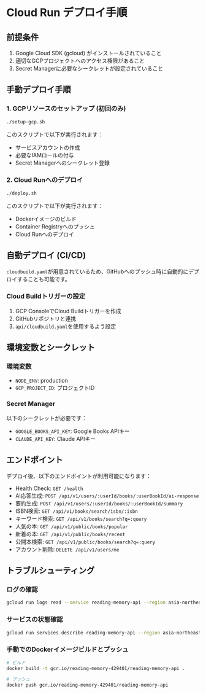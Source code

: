 # Cloud Run デプロイ手順

## 前提条件
1. Google Cloud SDK (gcloud) がインストールされていること
2. 適切なGCPプロジェクトへのアクセス権限があること
3. Secret Managerに必要なシークレットが設定されていること

## 手動デプロイ手順

### 1. GCPリソースのセットアップ (初回のみ)
```bash
./setup-gcp.sh
```

このスクリプトで以下が実行されます：
- サービスアカウントの作成
- 必要なIAMロールの付与
- Secret Managerへのシークレット登録

### 2. Cloud Runへのデプロイ
```bash
./deploy.sh
```

このスクリプトで以下が実行されます：
- Dockerイメージのビルド
- Container Registryへのプッシュ
- Cloud Runへのデプロイ

## 自動デプロイ (CI/CD)

`cloudbuild.yaml`が用意されているため、GitHubへのプッシュ時に自動的にデプロイすることも可能です。

### Cloud Buildトリガーの設定
1. GCP ConsoleでCloud Buildトリガーを作成
2. GitHubリポジトリと連携
3. `api/cloudbuild.yaml`を使用するよう設定

## 環境変数とシークレット

### 環境変数
- `NODE_ENV`: production
- `GCP_PROJECT_ID`: プロジェクトID

### Secret Manager
以下のシークレットが必要です：
- `GOOGLE_BOOKS_API_KEY`: Google Books APIキー
- `CLAUDE_API_KEY`: Claude APIキー

## エンドポイント

デプロイ後、以下のエンドポイントが利用可能になります：

- Health Check: `GET /health`
- AI応答生成: `POST /api/v1/users/:userId/books/:userBookId/ai-response`
- 要約生成: `POST /api/v1/users/:userId/books/:userBookId/summary`
- ISBN検索: `GET /api/v1/books/search/isbn/:isbn`
- キーワード検索: `GET /api/v1/books/search?q=:query`
- 人気の本: `GET /api/v1/public/books/popular`
- 新着の本: `GET /api/v1/public/books/recent`
- 公開本検索: `GET /api/v1/public/books/search?q=:query`
- アカウント削除: `DELETE /api/v1/users/me`

## トラブルシューティング

### ログの確認
```bash
gcloud run logs read --service reading-memory-api --region asia-northeast1
```

### サービスの状態確認
```bash
gcloud run services describe reading-memory-api --region asia-northeast1
```

### 手動でのDockerイメージビルドとプッシュ
```bash
# ビルド
docker build -t gcr.io/reading-memory-429401/reading-memory-api .

# プッシュ
docker push gcr.io/reading-memory-429401/reading-memory-api
```